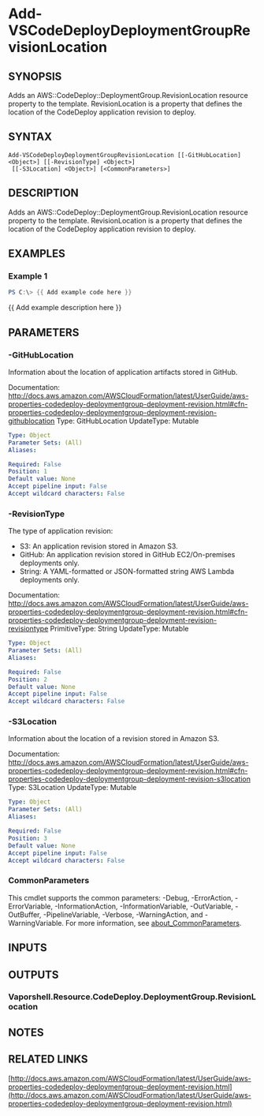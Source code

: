 # Add-VSCodeDeployDeploymentGroupRevisionLocation

## SYNOPSIS
Adds an AWS::CodeDeploy::DeploymentGroup.RevisionLocation resource property to the template.
RevisionLocation is a property that defines the location of the CodeDeploy application revision to deploy.

## SYNTAX

```
Add-VSCodeDeployDeploymentGroupRevisionLocation [[-GitHubLocation] <Object>] [[-RevisionType] <Object>]
 [[-S3Location] <Object>] [<CommonParameters>]
```

## DESCRIPTION
Adds an AWS::CodeDeploy::DeploymentGroup.RevisionLocation resource property to the template.
RevisionLocation is a property that defines the location of the CodeDeploy application revision to deploy.

## EXAMPLES

### Example 1
```powershell
PS C:\> {{ Add example code here }}
```

{{ Add example description here }}

## PARAMETERS

### -GitHubLocation
Information about the location of application artifacts stored in GitHub.

Documentation: http://docs.aws.amazon.com/AWSCloudFormation/latest/UserGuide/aws-properties-codedeploy-deploymentgroup-deployment-revision.html#cfn-properties-codedeploy-deploymentgroup-deployment-revision-githublocation
Type: GitHubLocation
UpdateType: Mutable

```yaml
Type: Object
Parameter Sets: (All)
Aliases:

Required: False
Position: 1
Default value: None
Accept pipeline input: False
Accept wildcard characters: False
```

### -RevisionType
The type of application revision:
+ S3: An application revision stored in Amazon S3.
+ GitHub: An application revision stored in GitHub EC2/On-premises deployments only.
+ String: A YAML-formatted or JSON-formatted string AWS Lambda deployments only.

Documentation: http://docs.aws.amazon.com/AWSCloudFormation/latest/UserGuide/aws-properties-codedeploy-deploymentgroup-deployment-revision.html#cfn-properties-codedeploy-deploymentgroup-deployment-revision-revisiontype
PrimitiveType: String
UpdateType: Mutable

```yaml
Type: Object
Parameter Sets: (All)
Aliases:

Required: False
Position: 2
Default value: None
Accept pipeline input: False
Accept wildcard characters: False
```

### -S3Location
Information about the location of a revision stored in Amazon S3.

Documentation: http://docs.aws.amazon.com/AWSCloudFormation/latest/UserGuide/aws-properties-codedeploy-deploymentgroup-deployment-revision.html#cfn-properties-codedeploy-deploymentgroup-deployment-revision-s3location
Type: S3Location
UpdateType: Mutable

```yaml
Type: Object
Parameter Sets: (All)
Aliases:

Required: False
Position: 3
Default value: None
Accept pipeline input: False
Accept wildcard characters: False
```

### CommonParameters
This cmdlet supports the common parameters: -Debug, -ErrorAction, -ErrorVariable, -InformationAction, -InformationVariable, -OutVariable, -OutBuffer, -PipelineVariable, -Verbose, -WarningAction, and -WarningVariable. For more information, see [about_CommonParameters](http://go.microsoft.com/fwlink/?LinkID=113216).

## INPUTS

## OUTPUTS

### Vaporshell.Resource.CodeDeploy.DeploymentGroup.RevisionLocation
## NOTES

## RELATED LINKS

[http://docs.aws.amazon.com/AWSCloudFormation/latest/UserGuide/aws-properties-codedeploy-deploymentgroup-deployment-revision.html](http://docs.aws.amazon.com/AWSCloudFormation/latest/UserGuide/aws-properties-codedeploy-deploymentgroup-deployment-revision.html)

